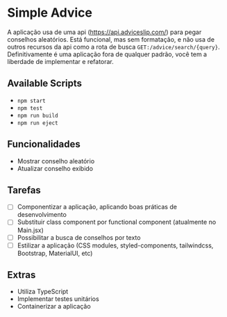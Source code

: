 # Simple Advice

A aplicação usa de uma api (https://api.adviceslip.com/) para pegar conselhos aleatórios.
Está funcional, mas sem formatação, e não usa de outros recursos da api como a rota de busca `GET:/advice/search/{query}`.
Definitivamente é uma aplicação fora de qualquer padrão, você tem a liberdade de implementar e refatorar.

## Available Scripts

- `npm start`
- `npm test`
- `npm run build`
- `npm run eject`

## Funcionalidades

- Mostrar conselho aleatório
- Atualizar conselho exibido

## Tarefas

- [ ] Componentizar a aplicação, aplicando boas práticas de desenvolvimento
- [ ] Substituir class component por functional component (atualmente no Main.jsx)
- [ ] Possibilitar a busca de conselhos por texto
- [ ] Estilizar a aplicação (CSS modules, styled-components, tailwindcss, Bootstrap, MaterialUI, etc)

## Extras

- Utiliza TypeScript
- Implementar testes unitários
- Containerizar a aplicação